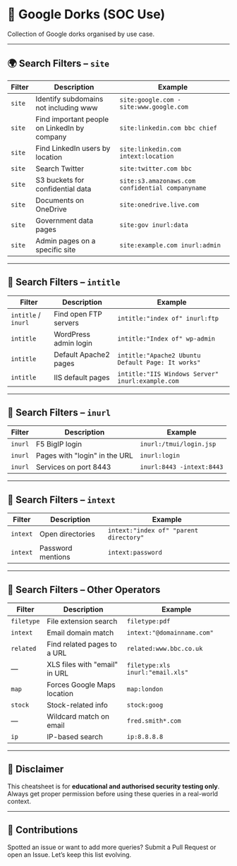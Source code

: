 # 📄 Google Dorks (SOC Use)
Collection of Google dorks organised by use case.

---

## 🌍 Search Filters – `site`

| Filter | Description | Example |
|--------|-------------|---------|
| `site` | Identify subdomains not including www | `site:google.com -site:www.google.com` |
| `site` | Find important people on LinkedIn by company | `site:linkedin.com bbc chief` |
| `site` | Find LinkedIn users by location | `site:linkedin.com intext:location` |
| `site` | Search Twitter | `site:twitter.com bbc` |
| `site` | S3 buckets for confidential data | `site:s3.amazonaws.com confidential companyname` |
| `site` | Documents on OneDrive | `site:onedrive.live.com` |
| `site` | Government data pages | `site:gov inurl:data` |
| `site` | Admin pages on a specific site | `site:example.com inurl:admin` |

---

## 📄 Search Filters – `intitle`

| Filter | Description | Example |
|--------|-------------|---------|
| `intitle` / `inurl` | Find open FTP servers | `intitle:"index of" inurl:ftp` |
| `intitle` | WordPress admin login | `intitle:"Index of" wp-admin` |
| `intitle` | Default Apache2 pages | `intitle:"Apache2 Ubuntu Default Page: It works"` |
| `intitle` | IIS default pages | `intitle:"IIS Windows Server" inurl:example.com` |

---

## 🔗 Search Filters – `inurl`

| Filter | Description | Example |
|--------|-------------|---------|
| `inurl` | F5 BigIP login | `inurl:/tmui/login.jsp` |
| `inurl` | Pages with "login" in the URL | `inurl:login` |
| `inurl` | Services on port 8443 | `inurl:8443 -intext:8443` |

---

## 🧾 Search Filters – `intext`

| Filter | Description | Example |
|--------|-------------|---------|
| `intext` | Open directories | `intext:"index of" "parent directory"` |
| `intext` | Password mentions | `intext:password` |

---

## 🧰 Search Filters – Other Operators

| Filter | Description | Example |
|--------|-------------|---------|
| `filetype` | File extension search | `filetype:pdf` |
| `intext` | Email domain match | `intext:"@domainname.com"` |
| `related` | Find related pages to a URL | `related:www.bbc.co.uk` |
| — | XLS files with "email" in URL | `filetype:xls inurl:"email.xls"` |
| `map` | Forces Google Maps location | `map:london` |
| `stock` | Stock-related info | `stock:goog` |
| — | Wildcard match on email | `fred.smith*.com` |
| `ip` | IP-based search | `ip:8.8.8.8` |

---

## 📢 Disclaimer

This cheatsheet is for **educational and authorised security testing only**. Always get proper permission before using these queries in a real-world context.

---

## 💬 Contributions

Spotted an issue or want to add more queries? Submit a Pull Request or open an Issue. Let’s keep this list evolving.
